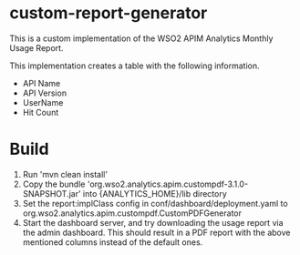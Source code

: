 # custom-report-generator

This is a custom implementation of the WSO2 APIM Analytics Monthly Usage Report.

This implementation creates a table with the following information.

* API Name
* API Version
* UserName
* Hit Count

# Build

1) Run 'mvn clean install'
2) Copy the bundle 'org.wso2.analytics.apim.custompdf-3.1.0-SNAPSHOT.jar' into {ANALYTICS_HOME}/lib
 directory
3) Set the report:implClass config in conf/dashboard/deployment.yaml to org.wso2.analytics.apim.custompdf.CustomPDFGenerator
4) Start the dashboard server, and try downloading the usage report via the admin dashboard. This should result in a PDF report with the above mentioned columns instead of the default ones. 
